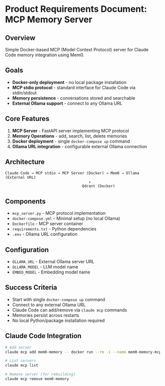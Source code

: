 # Product Requirements Document: MCP Memory Server

## Overview
Simple Docker-based MCP (Model Context Protocol) server for Claude Code memory integration using Mem0.

## Goals
- **Docker-only deployment** - no local package installation
- **MCP stdio protocol** - standard interface for Claude Code via stdin/stdout
- **Memory persistence** - conversations stored and searchable
- **External Ollama support** - connect to any Ollama URL

## Core Features
1. **MCP Server** - FastAPI server implementing MCP protocol
2. **Memory Operations** - add, search, list, delete memories
3. **Docker deployment** - single `docker-compose up` command
4. **Ollama URL integration** - configurable external Ollama connection

## Architecture
```
Claude Code → MCP stdio → MCP Server (Docker) → Mem0 → Ollama (External URL)
                                      ↓
                                   Qdrant (Docker)
```

## Components
- `mcp_server.py` - MCP protocol implementation
- `docker-compose.yml` - Minimal setup (no local Ollama)
- `Dockerfile` - MCP server container
- `requirements.txt` - Python dependencies
- `.env` - Ollama URL configuration

## Configuration
- `OLLAMA_URL` - External Ollama server URL
- `OLLAMA_MODEL` - LLM model name
- `EMBED_MODEL` - Embedding model name

## Success Criteria
- Start with single `docker-compose up` command
- Connect to any external Ollama URL
- Claude Code can add/remove via `claude mcp` commands
- Memories persist across restarts
- No local Python/package installation required

## Claude Code Integration
```bash
# Add server
claude mcp add mem0-memory -- docker run --rm -i --name mem0-memory-mcp --network host -e OLLAMA_URL=http://192.168.4.114:11434 claude-code-memory-mcp-server

# List servers
claude mcp list

# Remove server (for rebuilding)
claude mcp remove mem0-memory
```